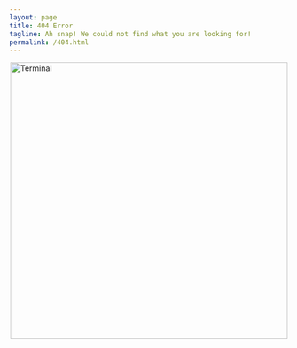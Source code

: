 ```yaml
---
layout: page
title: 404 Error
tagline: Ah snap! We could not find what you are looking for!
permalink: /404.html
---
```

<!-- 
Uh-oh! I canna find that.

Try going back to the Home Page and starting over!

[Go to the Home Page]({{ site.url }}{{ site.baseurl }}) -->

<!-- ![404 page not found]({{site.url}}/assets/img/404.png) -->

<img src="{{ site.url }}/assets/img/404.png" alt="Terminal" style="width: 500px; display: block; margin-left: auto; margin-right: auto;"/>
